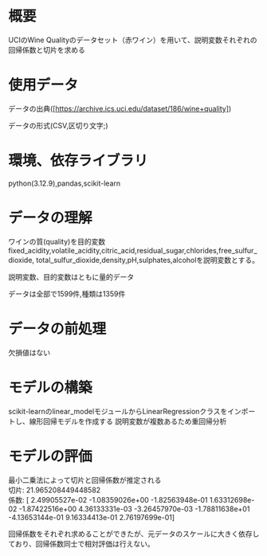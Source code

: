 
# 概要
UCIのWine Qualityのデータセット（赤ワイン）を用いて、説明変数それぞれの回帰係数と切片を求める

# 使用データ

データの出典([https://archive.ics.uci.edu/dataset/186/wine+quality])

データの形式(CSV,区切り文字;)

# 環境、依存ライブラリ
python(3.12.9),pandas,scikit-learn

# データの理解
ワインの質(quality)を目的変数fixed_acidity,volatile_acidity,citric_acid,residual_sugar,chlorides,free_sulfur_dioxide,
total_sulfur_dioxide,density,pH,sulphates,alcoholを説明変数とする。

説明変数、目的変数はともに量的データ

データは全部で1599件,種類は1359件

# データの前処理
欠損値はない

# モデルの構築
scikit-learnのlinear_modelモジュールからLinearRegressionクラスをインポートし、線形回帰モデルを作成する
説明変数が複数あるため重回帰分析

# モデルの評価
最小二乗法によって切片と回帰係数が推定される  
切片: 21.965208449448582  
係数: [ 2.49905527e-02 -1.08359026e+00 -1.82563948e-01  1.63312698e-02
 -1.87422516e+00  4.36133331e-03 -3.26457970e-03 -1.78811638e+01       
 -4.13653144e-01  9.16334413e-01  2.76197699e-01]
 
回帰係数をそれぞれ求めることができたが、元データのスケールに大きく依存しており、回帰係数同士で相対評価は行えない。



